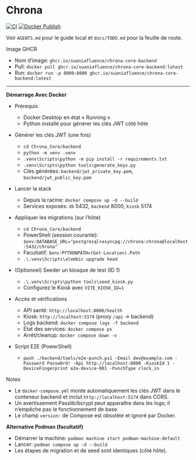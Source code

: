 # Chrona

[![CI](https://github.com/suaniafluence/Chrona_Core/actions/workflows/ci.yml/badge.svg?branch=main)](https://github.com/suaniafluence/Chrona_Core/actions/workflows/ci.yml)
[![Docker Publish](https://github.com/suaniafluence/Chrona_Core/actions/workflows/docker-publish.yml/badge.svg?branch=main)](https://github.com/suaniafluence/Chrona_Core/actions/workflows/docker-publish.yml)


Voir `AGENTS.md` pour le guide local et `docs/TODO.md` pour la feuille de route.

Image GHCR
- Nom d’image: `ghcr.io/suaniafluence/chrona-core-backend`
- Pull: `docker pull ghcr.io/suaniafluence/chrona-core-backend:latest`
- Run: `docker run -p 8000:8000 ghcr.io/suaniafluence/chrona-core-backend:latest`

---
**Démarrage Avec Docker**
- Prérequis
  - Docker Desktop en état « Running »
  - Python installé pour générer les clés JWT côté hôte

- Générer les clés JWT (une fois)
  - `cd Chrona_Core/backend`
  - `python -m venv .venv`
  - `.venv\Scripts\python -m pip install -r requirements.txt`
  - `.venv\Scripts\python tools\generate_keys.py`
  - Clés générées: `backend/jwt_private_key.pem`, `backend/jwt_public_key.pem`

- Lancer la stack
  - Depuis la racine: `docker compose up -d --build`
  - Services exposés: `db` 5432, `backend` 8000, `kiosk` 5174

- Appliquer les migrations (sur l’hôte)
  - `cd Chrona_Core/backend`
  - PowerShell (session courante): `$env:DATABASE_URL="postgresql+asyncpg://chrona:chrona@localhost:5432/chrona"`
  - Facultatif: `$env:PYTHONPATH=(Get-Location).Path`
  - `.\.venv\Scripts\alembic upgrade head`

- (Optionnel) Seeder un kiosque de test (ID 1)
  - `.\.venv\Scripts\python tools\seed_kiosk.py`
  - Configurez le Kiosk avec `VITE_KIOSK_ID=1`

- Accès et vérifications
  - API santé: `http://localhost:8000/health`
  - Kiosk: `http://localhost:5174` (proxy `/api` → backend)
  - Logs backend: `docker compose logs -f backend`
  - État des services: `docker compose ps`
  - Arrêt/cleanup: `docker compose down -v`

- Script E2E (PowerShell)
  - `pwsh ./backend/tools/e2e-punch.ps1 -Email dev@example.com -Password Passw0rd! -Api http://localhost:8000 -KioskId 1 -DeviceFingerprint e2e-device-001 -PunchType clock_in`

Notes
- Le `docker-compose.yml` monte automatiquement les clés JWT dans le conteneur backend et inclut `http://localhost:5174` dans CORS.
- Un avertissement Passlib/bcrypt peut apparaître dans les logs; il n’empêche pas le fonctionnement de base.
- Le champ `version:` de Compose est obsolète et ignoré par Docker.

**Alternative Podman (facultatif)**
- Démarrer la machine: `podman machine start podman-machine-default`
- Lancer: `podman compose up -d --build`
- Les étapes de migration et de seed sont identiques (côté hôte).
